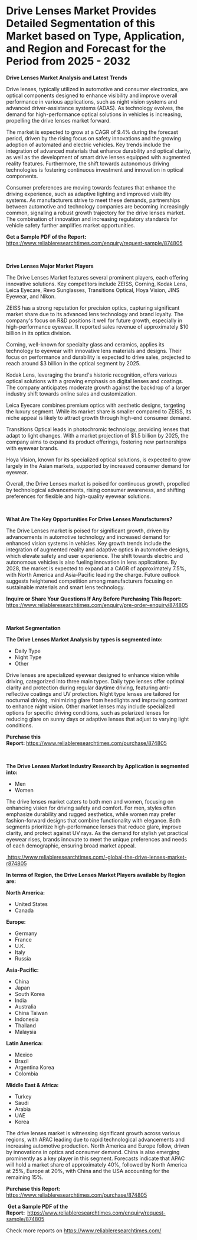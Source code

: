 <p><h1>Drive Lenses Market Provides Detailed Segmentation of this Market based on Type, Application, and Region and Forecast for the Period from 2025 - 2032</h1></p><p><strong>Drive Lenses Market Analysis and Latest Trends</strong></p>
<p><p>Drive lenses, typically utilized in automotive and consumer electronics, are optical components designed to enhance visibility and improve overall performance in various applications, such as night vision systems and advanced driver-assistance systems (ADAS). As technology evolves, the demand for high-performance optical solutions in vehicles is increasing, propelling the drive lenses market forward.</p><p>The market is expected to grow at a CAGR of 9.4% during the forecast period, driven by the rising focus on safety innovations and the growing adoption of automated and electric vehicles. Key trends include the integration of advanced materials that enhance durability and optical clarity, as well as the development of smart drive lenses equipped with augmented reality features. Furthermore, the shift towards autonomous driving technologies is fostering continuous investment and innovation in optical components. </p><p>Consumer preferences are moving towards features that enhance the driving experience, such as adaptive lighting and improved visibility systems. As manufacturers strive to meet these demands, partnerships between automotive and technology companies are becoming increasingly common, signaling a robust growth trajectory for the drive lenses market. The combination of innovation and increasing regulatory standards for vehicle safety further amplifies market opportunities.</p></p>
<p><strong>Get a Sample PDF of the Report:&nbsp;</strong> <a href="https://www.reliableresearchtimes.com/enquiry/request-sample/874805?utm_campaign=2627&utm_medium=2&utm_source=Github&utm_content=ia&utm_term=21032025&utm_id=drive-lenses">https://www.reliableresearchtimes.com/enquiry/request-sample/874805</a></p>
<p>&nbsp;</p>
<p><strong>Drive Lenses Major Market Players</strong></p>
<p><p>The Drive Lenses Market features several prominent players, each offering innovative solutions. Key competitors include ZEISS, Corning, Kodak Lens, Leica Eyecare, Revo Sunglasses, Transitions Optical, Hoya Vision, JINS Eyewear, and Nikon.</p><p>ZEISS has a strong reputation for precision optics, capturing significant market share due to its advanced lens technology and brand loyalty. The company's focus on R&D positions it well for future growth, especially in high-performance eyewear. It reported sales revenue of approximately $10 billion in its optics division.</p><p>Corning, well-known for specialty glass and ceramics, applies its technology to eyewear with innovative lens materials and designs. Their focus on performance and durability is expected to drive sales, projected to reach around $3 billion in the optical segment by 2025.</p><p>Kodak Lens, leveraging the brand's historic recognition, offers various optical solutions with a growing emphasis on digital lenses and coatings. The company anticipates moderate growth against the backdrop of a larger industry shift towards online sales and customization.</p><p>Leica Eyecare combines premium optics with aesthetic designs, targeting the luxury segment. While its market share is smaller compared to ZEISS, its niche appeal is likely to attract growth through high-end consumer demand.</p><p>Transitions Optical leads in photochromic technology, providing lenses that adapt to light changes. With a market projection of $1.5 billion by 2025, the company aims to expand its product offerings, fostering new partnerships with eyewear brands.</p><p>Hoya Vision, known for its specialized optical solutions, is expected to grow largely in the Asian markets, supported by increased consumer demand for eyewear. </p><p>Overall, the Drive Lenses market is poised for continuous growth, propelled by technological advancements, rising consumer awareness, and shifting preferences for flexible and high-quality eyewear solutions.</p></p>
<p>&nbsp;</p>
<p><strong>What Are The Key Opportunities For Drive Lenses Manufacturers?</strong></p>
<p><p>The Drive Lenses market is poised for significant growth, driven by advancements in automotive technology and increased demand for enhanced vision systems in vehicles. Key growth trends include the integration of augmented reality and adaptive optics in automotive designs, which elevate safety and user experience. The shift towards electric and autonomous vehicles is also fueling innovation in lens applications. By 2028, the market is expected to expand at a CAGR of approximately 7.5%, with North America and Asia-Pacific leading the charge. Future outlook suggests heightened competition among manufacturers focusing on sustainable materials and smart lens technology.</p></p>
<p><strong>Inquire or Share Your Questions If Any Before Purchasing This Report:</strong> <a href="https://www.reliableresearchtimes.com/enquiry/pre-order-enquiry/874805?utm_campaign=2627&utm_medium=2&utm_source=Github&utm_content=ia&utm_term=21032025&utm_id=drive-lenses">https://www.reliableresearchtimes.com/enquiry/pre-order-enquiry/874805</a></p>
<p>&nbsp;</p>
<p><strong>Market Segmentation</strong></p>
<p><strong>The Drive Lenses Market Analysis by types is segmented into:</strong></p>
<p><ul><li>Daily Type</li><li>Night Type</li><li>Other</li></ul></p>
<p><p>Drive lenses are specialized eyewear designed to enhance vision while driving, categorized into three main types. Daily type lenses offer optimal clarity and protection during regular daytime driving, featuring anti-reflective coatings and UV protection. Night type lenses are tailored for nocturnal driving, minimizing glare from headlights and improving contrast to enhance night vision. Other market lenses may include specialized options for specific driving conditions, such as polarized lenses for reducing glare on sunny days or adaptive lenses that adjust to varying light conditions.</p></p>
<p><strong>Purchase this Report:&nbsp;</strong><a href="https://www.reliableresearchtimes.com/purchase/874805?utm_campaign=2627&utm_medium=2&utm_source=Github&utm_content=ia&utm_term=21032025&utm_id=drive-lenses">https://www.reliableresearchtimes.com/purchase/874805</a></p>
<p>&nbsp;</p>
<p><strong>The Drive Lenses Market Industry Research by Application is segmented into:</strong></p>
<p><ul><li>Men</li><li>Women</li></ul></p>
<p><p>The drive lenses market caters to both men and women, focusing on enhancing vision for driving safety and comfort. For men, styles often emphasize durability and rugged aesthetics, while women may prefer fashion-forward designs that combine functionality with elegance. Both segments prioritize high-performance lenses that reduce glare, improve clarity, and protect against UV rays. As the demand for stylish yet practical eyewear rises, brands innovate to meet the unique preferences and needs of each demographic, ensuring broad market appeal.</p></p>
<p><a href="https://www.reliableresearchtimes.com/-global-the-drive-lenses-market-r874805?utm_campaign=2627&utm_medium=2&utm_source=Github&utm_content=ia&utm_term=21032025&utm_id=drive-lenses">&nbsp;https://www.reliableresearchtimes.com/-global-the-drive-lenses-market-r874805</a></p>
<p><strong>In terms of Region, the Drive Lenses Market Players available by Region are:</strong></p>
<p>
    <p> <strong> North America: </strong>
        <ul>
            <li>United States</li>
            <li>Canada</li>
        </ul>
        </p> 
    <p> <strong> Europe: </strong>
        <ul>
            <li>Germany</li>
            <li>France</li>
            <li>U.K.</li>
            <li>Italy</li>
            <li>Russia</li>
        </ul>
        </p> 
    <p> <strong> Asia-Pacific: </strong>
        <ul>
            <li>China</li>
            <li>Japan</li>
            <li>South Korea</li>
            <li>India</li>
            <li>Australia</li>
            <li>China Taiwan</li>
            <li>Indonesia</li>
            <li>Thailand</li>
            <li>Malaysia</li>
        </ul>
        </p> 
    <p> <strong> Latin America: </strong>
        <ul>
            <li>Mexico</li>
            <li>Brazil</li>
            <li>Argentina Korea</li>
            <li>Colombia</li>
        </ul>
        </p> 
    <p> <strong> Middle East & Africa: </strong>
        <ul>
            <li>Turkey</li>
            <li>Saudi</li>
            <li>Arabia</li>
            <li>UAE</li>
            <li>Korea</li>
        </ul>
    </p>
    </p>
<p><p>The drive lenses market is witnessing significant growth across various regions, with APAC leading due to rapid technological advancements and increasing automotive production. North America and Europe follow, driven by innovations in optics and consumer demand. China is also emerging prominently as a key player in this segment. Forecasts indicate that APAC will hold a market share of approximately 40%, followed by North America at 25%, Europe at 20%, with China and the USA accounting for the remaining 15%.</p></p>
<p><strong>Purchase this Report: </strong><a href="https://www.reliableresearchtimes.com/purchase/874805?utm_campaign=2627&utm_medium=2&utm_source=Github&utm_content=ia&utm_term=21032025&utm_id=drive-lenses">https://www.reliableresearchtimes.com/purchase/874805</a></p>
<p>&nbsp;<strong>Get a Sample PDF of the Report:&nbsp;&nbsp;</strong><a href="https://www.reliableresearchtimes.com/enquiry/request-sample/874805?utm_campaign=2627&utm_medium=2&utm_source=Github&utm_content=ia&utm_term=21032025&utm_id=drive-lenses">https://www.reliableresearchtimes.com/enquiry/request-sample/874805</a></p>
<p><strong></strong></p>
<p>Check more reports on <a href="https://www.reliableresearchtimes.com/?utm_campaign=2627&utm_medium=2&utm_source=Github&utm_content=ia&utm_term=21032025&utm_id=drive-lenses">https://www.reliableresearchtimes.com/</a></p>